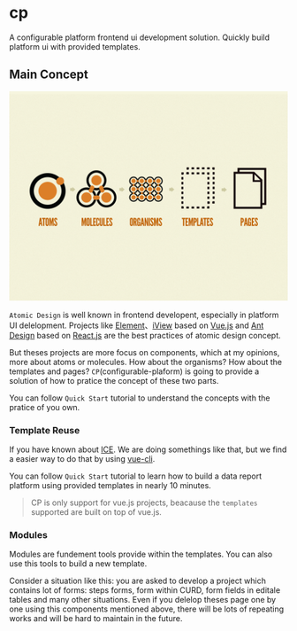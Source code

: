 # cp

A configurable platform frontend ui development solution. Quickly build platform ui with provided templates.


## Main Concept

![Atomic Design](./website/assets/atomic-design.png)

`Atomic Design` is well known in frontend developent, especially in platform UI delelopment. Projects like [Element](https://element.eleme.io)、[iView](https://iviewui.com) based on [Vue.js](https://cn.vuejs.org) and [Ant Design](https://ant.design) based on [React.js](https://reactjs.org) are the best practices of atomic design concept.

But theses projects are more focus on components, which at my opinions, more about atoms or molecules. How about the organisms? How about the templates and pages? `CP`(configurable-plaform) is going to provide a solution of how to pratice the concept of these two parts.

You can follow `Quick Start` tutorial to understand the concepts with the pratice of you own.

### Template Reuse

If you have known about [ICE](https://ice.work/). We are doing somethings like that, but we find a easier way to do that by using [vue-cli](https://cli.vuejs.org/).

You can follow `Quick Start` tutorial to learn how to build a data report platform using provided templates in nearly 10 minutes.

> CP is only support for vue.js projects, beacause the `templates` supported are built on top of vue.js.

### Modules
Modules are fundement tools provide within the templates. You can also use this tools to build a new template.

Consider a situation like this: you are asked to develop a project which contains lot of forms: steps forms, form within CURD, form fields in editale tables and many other situations. Even if you delelop theses page one by one using this components mentioned above, there will be lots of repeating works and will be hard to maintain in the future.
